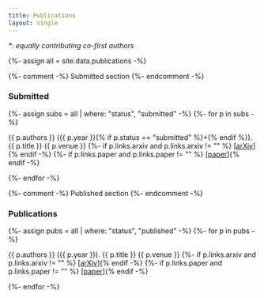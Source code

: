 ```yaml
---
title: Publications
layout: single
---
```


<p><em>*: equally contributing co-first authors</em></p>

{%- assign all = site.data.publications -%}

{%- comment -%} Submitted section {%- endcomment -%}
<h3 class="pub-section">Submitted</h3>
{%- assign subs = all | where: "status", "submitted" -%}
{%- for p in subs -%}
<p class="pub-item">
  {{ p.authors }} ({{ p.year }}{% if p.status == "submitted" %}+{% endif %}). 
  <span class="pub-title">{{ p.title }}</span>
  {{ p.venue }}
  {%- if p.links.arxiv and p.links.arxiv != "" %} [<a href="{{ p.links.arxiv }}">arXiv</a>]{% endif -%}
  {%- if p.links.paper and p.links.paper != "" %} [<a href="{{ p.links.paper }}">paper</a>]{% endif -%}
</p>
{%- endfor -%}

{%- comment -%} Published section {%- endcomment -%}
<h3 class="pub-section">Publications</h3>
{%- assign pubs = all | where: "status", "published" -%}
{%- for p in pubs -%}
<p class="pub-item">
  {{ p.authors }} ({{ p.year }}). 
  <span class="pub-title">{{ p.title }}</span>
  {{ p.venue }}
  {%- if p.links.arxiv and p.links.arxiv != "" %} [<a href="{{ p.links.arxiv }}">arXiv</a>]{% endif -%}
  {%- if p.links.paper and p.links.paper != "" %} [<a href="{{ p.links.paper }}">paper</a>]{% endif -%}
</p>
{%- endfor -%}
